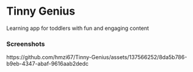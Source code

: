 <h1>Tinny Genius</h1>
<p>Learning app for toddlers with fun and engaging content</p>

<h3>Screenshots</h3>
https://github.com/hmzi67/Tinny-Genius/assets/137566252/8da5b786-b9eb-4347-abaf-9616aab2dedc

